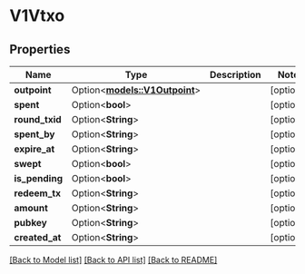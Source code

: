 # V1Vtxo

## Properties

| Name           | Type                                            | Description | Notes      |
| -------------- | ----------------------------------------------- | ----------- | ---------- |
| **outpoint**   | Option<[**models::V1Outpoint**](v1Outpoint.md)> |             | [optional] |
| **spent**      | Option<**bool**>                                |             | [optional] |
| **round_txid** | Option<**String**>                              |             | [optional] |
| **spent_by**   | Option<**String**>                              |             | [optional] |
| **expire_at**  | Option<**String**>                              |             | [optional] |
| **swept**      | Option<**bool**>                                |             | [optional] |
| **is_pending** | Option<**bool**>                                |             | [optional] |
| **redeem_tx**  | Option<**String**>                              |             | [optional] |
| **amount**     | Option<**String**>                              |             | [optional] |
| **pubkey**     | Option<**String**>                              |             | [optional] |
| **created_at** | Option<**String**>                              |             | [optional] |

[[Back to Model list]](../README.md#documentation-for-models) [[Back to API list]](../README.md#documentation-for-api-endpoints) [[Back to README]](../README.md)
